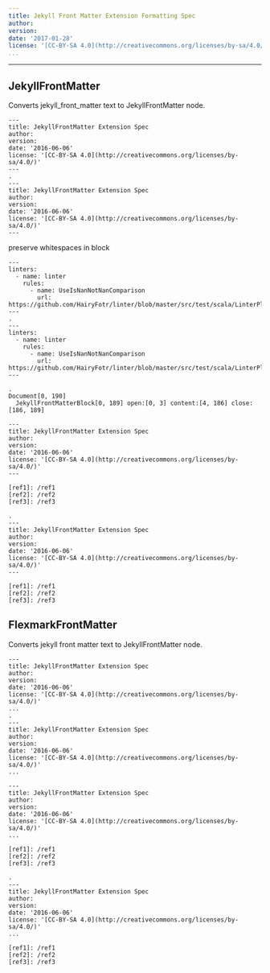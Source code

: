 ```yaml
---
title: Jekyll Front Matter Extension Formatting Spec
author:
version:
date: '2017-01-28'
license: '[CC-BY-SA 4.0](http://creativecommons.org/licenses/by-sa/4.0/)'
...
```


---

## JekyllFrontMatter

Converts jekyll_front_matter text to JekyllFrontMatter node.

```````````````````````````````` example JekyllFrontMatter: 1
---
title: JekyllFrontMatter Extension Spec
author: 
version: 
date: '2016-06-06'
license: '[CC-BY-SA 4.0](http://creativecommons.org/licenses/by-sa/4.0/)'
---
.
---
title: JekyllFrontMatter Extension Spec
author: 
version: 
date: '2016-06-06'
license: '[CC-BY-SA 4.0](http://creativecommons.org/licenses/by-sa/4.0/)'
---

````````````````````````````````


preserve whitespaces in block

```````````````````````````````` example JekyllFrontMatter: 2
---
linters:
  - name: linter
    rules:
      - name: UseIsNanNotNanComparison
        url:  https://github.com/HairyFotr/linter/blob/master/src/test/scala/LinterPluginTest.scala#L1930
---
.
---
linters:
  - name: linter
    rules:
      - name: UseIsNanNotNanComparison
        url:  https://github.com/HairyFotr/linter/blob/master/src/test/scala/LinterPluginTest.scala#L1930
---

.
Document[0, 190]
  JekyllFrontMatterBlock[0, 189] open:[0, 3] content:[4, 186] close:[186, 189]
````````````````````````````````


```````````````````````````````` example(JekyllFrontMatter: 3) options(references-document-top)
---
title: JekyllFrontMatter Extension Spec
author: 
version: 
date: '2016-06-06'
license: '[CC-BY-SA 4.0](http://creativecommons.org/licenses/by-sa/4.0/)'
---

[ref1]: /ref1
[ref2]: /ref2
[ref3]: /ref3

.
---
title: JekyllFrontMatter Extension Spec
author: 
version: 
date: '2016-06-06'
license: '[CC-BY-SA 4.0](http://creativecommons.org/licenses/by-sa/4.0/)'
---

[ref1]: /ref1
[ref2]: /ref2
[ref3]: /ref3

````````````````````````````````


## FlexmarkFrontMatter

Converts jekyll front matter text to JekyllFrontMatter node.

```````````````````````````````` example FlexmarkFrontMatter: 1
---
title: JekyllFrontMatter Extension Spec
author: 
version: 
date: '2016-06-06'
license: '[CC-BY-SA 4.0](http://creativecommons.org/licenses/by-sa/4.0/)'
...
.
---
title: JekyllFrontMatter Extension Spec
author: 
version: 
date: '2016-06-06'
license: '[CC-BY-SA 4.0](http://creativecommons.org/licenses/by-sa/4.0/)'
...

````````````````````````````````


```````````````````````````````` example(FlexmarkFrontMatter: 2) options(references-document-top)
---
title: JekyllFrontMatter Extension Spec
author: 
version: 
date: '2016-06-06'
license: '[CC-BY-SA 4.0](http://creativecommons.org/licenses/by-sa/4.0/)'
...

[ref1]: /ref1
[ref2]: /ref2
[ref3]: /ref3

.
---
title: JekyllFrontMatter Extension Spec
author: 
version: 
date: '2016-06-06'
license: '[CC-BY-SA 4.0](http://creativecommons.org/licenses/by-sa/4.0/)'
...

[ref1]: /ref1
[ref2]: /ref2
[ref3]: /ref3

````````````````````````````````


